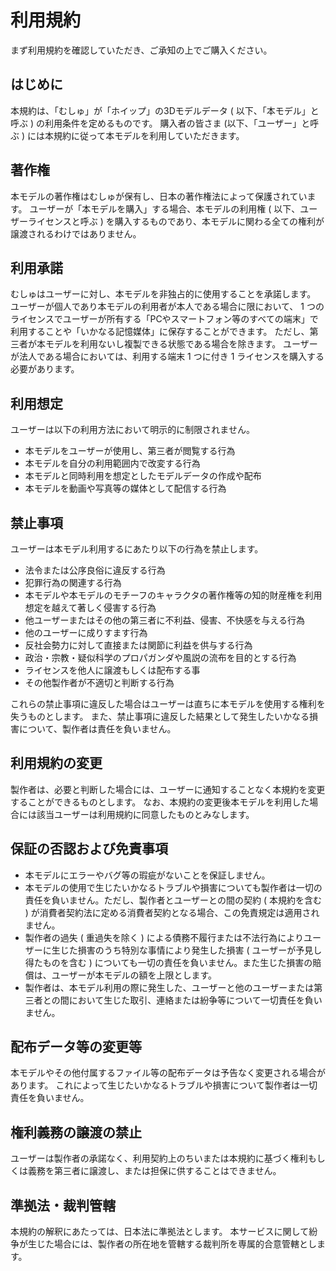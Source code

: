 # 利用規約

まず利用規約を確認していただき、ご承知の上でご購入ください。

## はじめに

本規約は、「むしゅ」が「ホイップ」の3Dモデルデータ ( 以下、「本モデル」と呼ぶ ) の利用条件を定めるものです。
購入者の皆さま (以下、「ユーザー」と呼ぶ ) には本規約に従って本モデルを利用していただきます。

## 著作権

本モデルの著作権はむしゅが保有し、日本の著作権法によって保護されています。
ユーザーが「本モデルを購入」する場合、本モデルの利用権 ( 以下、ユーザーライセンスと呼ぶ ) を購入するものであり、本モデルに関わる全ての権利が譲渡されるわけではありません。

## 利用承諾

むしゅはユーザーに対し、本モデルを非独占的に使用することを承諾します。
ユーザーが個人であり本モデルの利用者が本人である場合に限において、 1 つのライセンスでユーザーが所有する「PCやスマートフォン等のすべての端末」で利用することや「いかなる記憶媒体」に保存することができます。
ただし、第三者が本モデルを利用ないし複製できる状態である場合を除きます。
ユーザーが法人である場合においては、利用する端末 1 つに付き 1 ライセンスを購入する必要があります。

## 利用想定

ユーザーは以下の利用方法において明示的に制限されません。

- 本モデルをユーザーが使用し、第三者が閲覧する行為
- 本モデルを自分の利用範囲内で改変する行為
- 本モデルと同時利用を想定としたモデルデータの作成や配布
- 本モデルを動画や写真等の媒体として配信する行為

## 禁止事項

ユーザーは本モデル利用するにあたり以下の行為を禁止します。

- 法令または公序良俗に違反する行為
- 犯罪行為の関連する行為
- 本モデルや本モデルのモチーフのキャラクタの著作権等の知的財産権を利用想定を越えて著しく侵害する行為
- 他ユーザーまたはその他の第三者に不利益、侵害、不快感を与える行為
- 他のユーザーに成りすます行為
- 反社会勢力に対して直接または関節に利益を供与する行為
- 政治・宗教・疑似科学のプロパガンダや風説の流布を目的とする行為
- ライセンスを他人に譲渡もしくは配布する事
- その他製作者が不適切と判断する行為

これらの禁止事項に違反した場合はユーザーは直ちに本モデルを使用する権利を失うものとします。
また、禁止事項に違反した結果として発生したいかなる損害について、製作者は責任を負いません。

## 利用規約の変更

製作者は、必要と判断した場合には、ユーザーに通知することなく本規約を変更することができるものとします。
なお、本規約の変更後本モデルを利用した場合には該当ユーザーは利用規約に同意したものとみなします。

## 保証の否認および免責事項

- 本モデルにエラーやバグ等の瑕疵がないことを保証しません。
- 本モデルの使用で生じたいかなるトラブルや損害についても製作者は一切の責任を負いません。ただし、製作者とユーザーとの間の契約 ( 本規約を含む ) が消費者契約法に定める消費者契約となる場合、この免責規定は適用されません。
- 製作者の過失 ( 重過失を除く ) による債務不履行または不法行為によりユーザーに生じた損害のうち特別な事情により発生した損害 ( ユーザーが予見し得たものを含む ) についても一切の責任を負いません。また生じた損害の賠償は、ユーザーが本モデルの額を上限とします。
- 製作者は、本モデル利用の際に発生した、ユーザーと他のユーザーまたは第三者との間において生じた取引、連絡または紛争等について一切責任を負いません。

## 配布データ等の変更等

本モデルやその他付属するファイル等の配布データは予告なく変更される場合があります。
これによって生じたいかなるトラブルや損害について製作者は一切責任を負いません。

## 権利義務の譲渡の禁止

ユーザーは製作者の承諾なく、利用契約上のちいまたは本規約に基づく権利もしくは義務を第三者に譲渡し、または担保に供することはできません。

## 準拠法・裁判管轄

本規約の解釈にあたっては、日本法に準拠法とします。
本サービスに関して紛争が生じた場合には、製作者の所在地を管轄する裁判所を専属的合意管轄とします。
